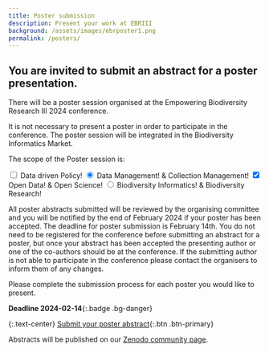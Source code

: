 ```yaml
---
title: Poster submission
description: Present your work at EBRIII
background: /assets/images/ebrposter1.png
permalink: /posters/
---
```


## You are invited to submit an abstract for a poster presentation.

There will be a poster session organised at the Empowering Biodiversity Research III 2024 conference.

It is not necessary to present a poster in order to participate in the conference. The poster session will be integrated in the Biodiversity Informatics Market. 

The scope of the Poster session is: 

<input type="checkbox" class="btn-check" id="btn-check-outlined" autocomplete="off">
<label class="btn btn-outline-primary" for="btn-check-outlined">Data driven Policy!</label>
<input type="radio" class="btn-check" name="options-outlined" id="success-outlined" autocomplete="off" checked>
<label class="btn btn-outline-success" for="success-outlined">Data Management! & Collection Management!</label>
<input type="checkbox" class="btn-check" id="btn-check-2-outlined" checked autocomplete="off">
<label class="btn btn-outline-secondary" for="btn-check-2-outlined">Open Data! & Open Science!</label>
<input type="radio" class="btn-check" name="options-outlined" id="danger-outlined" autocomplete="off">
<label class="btn btn-outline-danger" for="danger-outlined">Biodiversity Informatics! & Biodiversity Research!</label>


All poster abstracts submitted will be reviewed by the organising committee and you will be notified by the end of February 2024 if your poster has been accepted. The deadline for poster submission is February 14th.
You do not need to be registered for the conference before submitting an abstract for a poster, but once your abstract has been accepted the presenting author or one of the co-authors should be at the conference.
If the submitting author is not able to participate in the conference please contact the organisers to inform them of any changes. 

Please complete the submission process for each poster you would like to present.

**Deadline 2024-02-14**{:.badge .bg-danger}

{:.text-center}
[Submit your poster abstract](https://forms.gle/v4H9UHLpRMUAU4Y26){:.btn .btn-primary}

Abstracts will be published on our [Zenodo community page](https://zenodo.org/communities/empoweringbiodiversityresearch).
